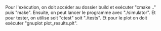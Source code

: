 Pour l'exécution, on doit accéder au dossier build et exécuter "cmake .." puis "make". Ensuite, on peut lancer le programme avec "./simulator".
Et pour tester, on utilise soit "ctest" soit "./tests".
Et pour le plot on doit exécuter "gnuplot plot_results.plt".
